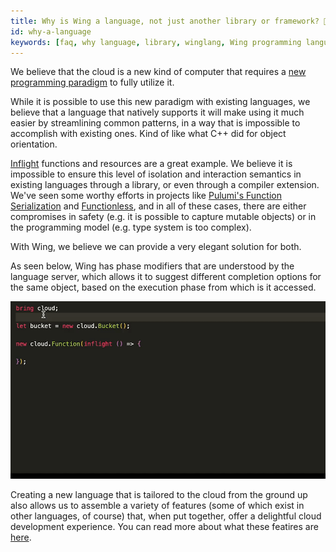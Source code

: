 ```yaml
---
title: Why is Wing a language, not just another library or framework? 🤔
id: why-a-language
keywords: [faq, why language, library, winglang, Wing programming language, Wing language]
---
```


We believe that the cloud is a new kind of computer that requires a [new programming paradigm](https://docs.winglang.io/#what-is-a-cloud-oriented-language) to fully utilize it.

While it is possible to use this new paradigm with existing languages, we believe that a language that natively supports it will make using it much easier by streamlining common patterns, in a way that is impossible to accomplish with existing ones. Kind of like what C++ did for object orientation.

[Inflight](https://docs.winglang.io/concepts/inflights) functions and resources are a great example. We believe it is impossible to ensure this level of isolation and interaction semantics in existing languages through a library, or even through a compiler extension. We've seen some worthy efforts in projects like [Pulumi's Function Serialization](https://www.pulumi.com/docs/intro/concepts/function-serialization/) and [Functionless](https://functionless.org/), and in all of these cases, there are either compromises in safety (e.g. it is possible to capture mutable objects) or in the programming model (e.g. type system is too complex).

With Wing, we believe we can provide a very elegant solution for both.

As seen below, Wing has phase modifiers that are understood by the language server, which allows it to suggest different completion options for the same object, based on the execution phase from which is it accessed.

[![Same object - different interfaces](./diff-interfaces.gif)](https://youtu.be/y7OGRC2f5gk)

Creating a new language that is tailored to the cloud from the ground up also allows us to assemble a variety of features (some of which exist in other languages, of course) that, when put together, offer a delightful cloud development experience.
You can read more about what these featires are [here](https://docs.winglang.io/faq/good-fit).

